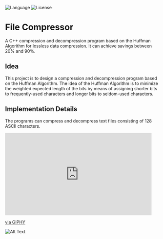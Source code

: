 ![Language](https://img.shields.io/badge/language-C++%20-green.svg)
![License](https://img.shields.io/badge/License-MIT%20-red.svg)
# File Compressor
A C++ compression and decompression program based on the Huffman Algorithm for lossless data compression.
It can achieve savings between 20% and 90%.
## Idea
This project is to design a compression and decompression program based on the Huffman Algorithm.
The idea of the Huffman Algorithm is to minimize the weighted expected length of the bits by means of assigning shorter bits to frequently-used characters and longer bits to seldom-used characters.

## Implementation Details
The programs can compress and decompress text files consisting of 128 ASCII characters.

<iframe src="https://giphy.com/embed/J6ClECQjSlt71GGbUu" width="480" height="270" frameBorder="0" class="giphy-embed" allowFullScreen></iframe><p><a href="https://giphy.com/gifs/algorithms-J6ClECQjSlt71GGbUu">via GIPHY</a></p>

![Alt Text](https://media.giphy.com/media/J6ClECQjSlt71GGbUu/giphy.gif)
